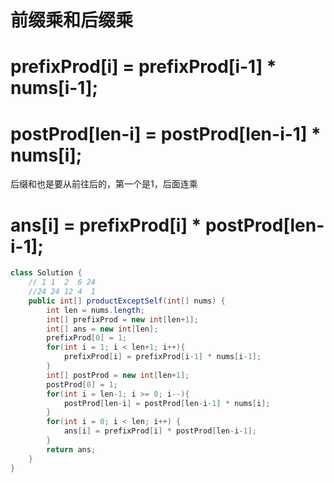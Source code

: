 # 前缀乘和后缀乘

# prefixProd[i] = prefixProd[i-1] * nums[i-1];
# postProd[len-i] = postProd[len-i-1] * nums[i];
后缀和也是要从前往后的，第一个是1，后面连乘
#  ans[i] = prefixProd[i] * postProd[len-i-1];   
```java
class Solution {
    // 1 1  2  6 24
    //24 24 12 4  1
    public int[] productExceptSelf(int[] nums) {
        int len = nums.length;
        int[] prefixProd = new int[len+1];
        int[] ans = new int[len];
        prefixProd[0] = 1;
        for(int i = 1; i < len+1; i++){
            prefixProd[i] = prefixProd[i-1] * nums[i-1];
        } 
        int[] postProd = new int[len+1];
        postProd[0] = 1;
        for(int i = len-1; i >= 0; i--){
            postProd[len-i] = postProd[len-i-1] * nums[i];
        }
        for(int i = 0; i < len; i++) {
            ans[i] = prefixProd[i] * postProd[len-i-1];
        }
        return ans;
    }
}

```
